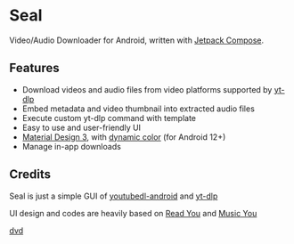 # Seal
Video/Audio Downloader for Android, written with [Jetpack Compose](https://developer.android.com/jetpack/compose).


## Features

- Download videos and audio files from video platforms supported by [yt-dlp](https://github.com/yt-dlp/yt-dlp)
- Embed metadata and video thumbnail into extracted audio files
- Execute custom yt-dlp command with template
- Easy to use and user-friendly UI
- [Material Design 3](https://m3.material.io/), with [dynamic color](https://m3.material.io/foundations/customization) (for Android 12+)
- Manage in-app downloads



## Credits

Seal is just a simple GUI of [youtubedl-android](https://github.com/yausername/youtubedl-android) and [yt-dlp](https://github.com/yt-dlp/yt-dlp)

UI design and codes are heavily based on [Read You](https://github.com/Ashinch/ReadYou) and [Music You](https://github.com/Kyant0/MusicYou)

[dvd](https://github.com/yausername/dvd)
